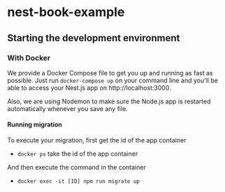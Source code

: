 # nest-book-example

## Starting the development environment

### With Docker

We provide a Docker Compose file to get you up and running as fast as possible. Just run `docker-compose up` on your command line and you'll be able to access your Nest.js app on http://localhost:3000.

Also, we are using Nodemon to make sure the Node.js app is restarted automatically whenever you save any file.

#### Running migration 

To execute your migration, first get the id of the app container  
- `docker ps` take the id of the app container  

And then execute the command in the container  
- `docker exec -it [ID] npm run migrate up`